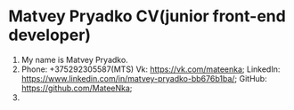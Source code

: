 # Matvey Pryadko CV(junior front-end developer)
1. My name is Matvey Pryadko.
2. Phone: +375292305587(MTS)
   Vk: https://vk.com/mateenka;
   LinkedIn: https://www.linkedin.com/in/matvey-pryadko-bb676b1ba/;
   GitHub: https://github.com/MateeNka;
3. 
